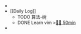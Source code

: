 -
- [[Daily Log]]
	- TODO 算法-树
	- DONE Learn vim >[🍅🍅 50min](#agenda-pomo://?t=f-1685092341759-1500%2Cf-1685095669714-1500)
-